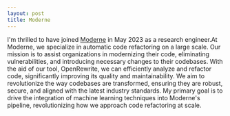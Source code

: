 ```yaml
---
layout: post
title: Moderne
---
```

I'm thrilled to have joined [Moderne](https://www.moderne.io/) in May 2023 as a research engineer.At Moderne, we specialize in automatic code refactoring on a large scale. Our mission is to assist organizations in modernizing their code, eliminating vulnerabilities, and introducing necessary changes to their codebases. With the aid of our tool, OpenRewrite, we can efficiently analyze and refactor code, significantly improving its quality and maintainability. We aim to revolutionize the way codebases are transformed, ensuring they are robust, secure, and aligned with the latest industry standards. My primary goal is to drive the integration of machine learning techniques into Moderne's pipeline, revolutionizing how we approach code refactoring at scale. 
